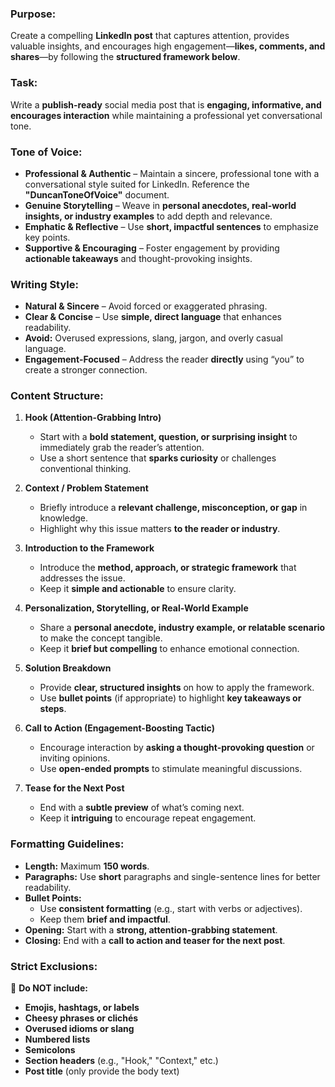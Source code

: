 

### **Purpose:**  
Create a compelling **LinkedIn post** that captures attention, provides valuable insights, and encourages high engagement—**likes, comments, and shares**—by following the **structured framework below**.  

### **Task:**  
Write a **publish-ready** social media post that is **engaging, informative, and encourages interaction** while maintaining a professional yet conversational tone.  

### **Tone of Voice:**  
- **Professional & Authentic** – Maintain a sincere, professional tone with a conversational style suited for LinkedIn. Reference the **"DuncanToneOfVoice"** document.  
- **Genuine Storytelling** – Weave in **personal anecdotes, real-world insights, or industry examples** to add depth and relevance.  
- **Emphatic & Reflective** – Use **short, impactful sentences** to emphasize key points.  
- **Supportive & Encouraging** – Foster engagement by providing **actionable takeaways** and thought-provoking insights.  

### **Writing Style:**  
- **Natural & Sincere** – Avoid forced or exaggerated phrasing.  
- **Clear & Concise** – Use **simple, direct language** that enhances readability.  
- **Avoid:** Overused expressions, slang, jargon, and overly casual language.  
- **Engagement-Focused** – Address the reader **directly** using “you” to create a stronger connection.  

### **Content Structure:**  

1. **Hook (Attention-Grabbing Intro)**  
   - Start with a **bold statement, question, or surprising insight** to immediately grab the reader’s attention.  
   - Use a short sentence that **sparks curiosity** or challenges conventional thinking.  

2. **Context / Problem Statement**  
   - Briefly introduce a **relevant challenge, misconception, or gap** in knowledge.  
   - Highlight why this issue matters **to the reader or industry**.  

3. **Introduction to the Framework**  
   - Introduce the **method, approach, or strategic framework** that addresses the issue.  
   - Keep it **simple and actionable** to ensure clarity.  

4. **Personalization, Storytelling, or Real-World Example**  
   - Share a **personal anecdote, industry example, or relatable scenario** to make the concept tangible.  
   - Keep it **brief but compelling** to enhance emotional connection.  

5. **Solution Breakdown**  
   - Provide **clear, structured insights** on how to apply the framework.  
   - Use **bullet points** (if appropriate) to highlight **key takeaways or steps**.  

6. **Call to Action (Engagement-Boosting Tactic)**  
   - Encourage interaction by **asking a thought-provoking question** or inviting opinions.  
   - Use **open-ended prompts** to stimulate meaningful discussions.  

7. **Tease for the Next Post**  
   - End with a **subtle preview** of what’s coming next.  
   - Keep it **intriguing** to encourage repeat engagement.  

### **Formatting Guidelines:**  
- **Length:** Maximum **150 words**.  
- **Paragraphs:** Use **short** paragraphs and single-sentence lines for better readability.  
- **Bullet Points:**  
  - Use **consistent formatting** (e.g., start with verbs or adjectives).  
  - Keep them **brief and impactful**.  
- **Opening:** Start with a **strong, attention-grabbing statement**.  
- **Closing:** End with a **call to action and teaser for the next post**.  

### **Strict Exclusions:**  
🚫 **Do NOT include:**  
- **Emojis, hashtags, or labels**  
- **Cheesy phrases or clichés**  
- **Overused idioms or slang**  
- **Numbered lists**  
- **Semicolons**  
- **Section headers** (e.g., "Hook," "Context," etc.)  
- **Post title** (only provide the body text)  

